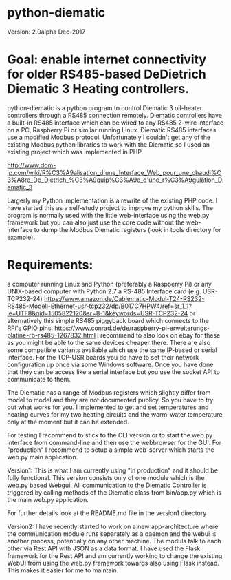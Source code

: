 # python-diematic

Version: 2.0alpha Dec-2017

# Goal: enable internet connectivity for older RS485-based DeDietrich Diematic 3 Heating controllers.

python-diematic is a python program to control Diematic 3 oil-heater controllers through a RS485 connection remotely. Diematic controllers have a built-in RS485 interface which can be wired to any RS485 2-wire interface on a PC, Raspberry Pi or similar running Linux. Diematic RS485 interfaces use a modified Modbus protocol. Unfortunately I couldn't get any of the existing Modbus python libraries to work with the Diematic so I used an existing project which was implemented in PHP.

http://www.dom-ip.com/wiki/R%C3%A9alisation_d'une_Interface_Web_pour_une_chaudi%C3%A8re_De_Dietrich_%C3%A9quip%C3%A9e_d'une_r%C3%A9gulation_Diematic_3

Largerly my Python implementation is a rewrite of the existing PHP code. I have started this as a self-study project to improve my python skills. The program is normally used with the little web-interface using the web.py framework but you can also just use the core code without the web-interface to dump the Modbus Diematic registers (look in tools directory for example).

# Requirements:

a computer running Linux and Python (preferably a Raspberry Pi) or any UNIX-based computer with Python 2.7
a RS-485 Interface card (e.g. USR-TCP232-24) https://www.amazon.de/Cablematic-Modul-T24-RS232-RS485-Modell-Ethernet-usr-tcp232/dp/B017C7HPW4/ref=sr_1_1?ie=UTF8&qid=1505822120&sr=8-1&keywords=USR-TCP232-24
or alternatively this simple RS485 piggyback board which connects to the RPi's GPIO pins. https://www.conrad.de/de/raspberry-pi-erweiterungs-platine-rb-rs485-1267832.html
I recommend to also look on ebay for these as you might be able to the same devices cheaper there. There are also some compatible variants available which use the same IP-based or serial interface. For the TCP-USR boards you do have to set their network configuration up once via some Windows software. Once you have done that they can be access like a serial interface but you use the socket API to communicate to them.

The Diematic has a range of Modbus registers which slightly differ from model to model and they are not documented publicy. So you have to try out what works for you. I implemented to get and set temperatures and heating curves for my two heating circuits and the warm-water temperature only at the moment but it can be extended.

For testing I recommend to stick to the CLI version or to start the web.py interface from command-line and then use the webbrowser for the GUI. For "production" I recommend to setup a simple web-server which starts the web.py main application.

Version1:
This is what I am currently using "in production" and it should be fully functional. This version consists only of one module which is the web.py based Webgui. All communication to the Diematic Controller is triggered by calling methods of the Diematic class from bin/app.py which is the main web.py application.

For further details look at the README.md file in the version1 directory

Version2: 
I have recently started to work on a new app-architecture where the communication module runs separately as a daemon and the webui is another process, potentially on any other machine. The moduls talk to each other via Rest API with JSON as a data format. I have used the Flask framework for the Rest API and am currently working to change the existing WebUI from using the web.py framework towards also using Flask instead. This makes it easier for me to maintain.


